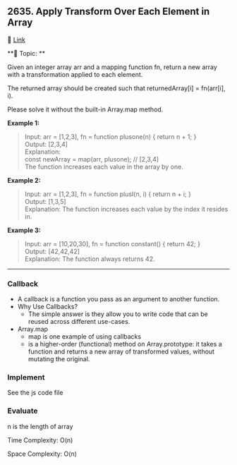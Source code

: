 ## 2635. Apply Transform Over Each Element in Array

🔗 [Link](https://leetcode.com/problems/apply-transform-over-each-element-in-array/description/)

**📝 Topic: **

Given an integer array arr and a mapping function fn, return a new array with a transformation applied to each element.

The returned array should be created such that returnedArray[i] = fn(arr[i], i).

Please solve it without the built-in Array.map method.

**Example 1:**

>Input: arr = [1,2,3], fn = function plusone(n) { return n + 1; }  
Output: [2,3,4]  
Explanation:  
const newArray = map(arr, plusone); // [2,3,4]  
The function increases each value in the array by one.   

**Example 2:**

> Input: arr = [1,2,3], fn = function plusI(n, i) { return n + i; }  
Output: [1,3,5]  
Explanation: The function increases each value by the index it resides in.  

**Example 3:**

>Input: arr = [10,20,30], fn = function constant() { return 42; }  
Output: [42,42,42]  
Explanation: The function always returns 42.


  ----

### Callback
- A callback is a function you pass as an argument to another function.
- Why Use Callbacks?
  - The simple answer is they allow you to write code that can be reused across different use-cases.
- Array.map
  - map is one example of using callbacks
  - is a higher-order (functional) method on Array.prototype: it takes a function and returns a new array of transformed values, without mutating the original.



### Implement
See the js code file

### Evaluate

n is the length of array

Time Complexity: O(n)

Space Complexity: O(n)
  
